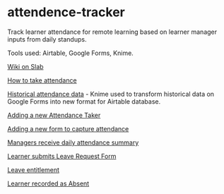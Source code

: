 # attendence-tracker
Track learner attendance for remote learning based on learner manager inputs from daily standups. 

Tools used: Airtable, Google Forms, Knime.

[Wiki on Slab](https://umuzi.slab.com/topics/%F0%9F%8E%81-attendance-edl1kqiv)

[How to take attendance](https://umuzi.slab.com/posts/how-to-take-attendance-s1rl4kzk)

[Historical attendance data](https://umuzi.slab.com/posts/historical-attendance-data-tl2xo5ig) - Knime used to transform historical data on Google Forms into new format for Airtable database.

[Adding a new Attendance Taker](https://umuzi.slab.com/posts/adding-a-new-attendance-taker-ka9bl492)

[Adding a new form to capture attendance](https://umuzi.slab.com/posts/adding-a-new-form-to-capture-attendance-t1qlpn4n)

[Managers receive daily attendance summary](https://umuzi.slab.com/posts/managers-receive-daily-attendance-summary-4oxbfkfv)

[Learner submits Leave Request Form](https://umuzi.slab.com/posts/learner-submits-leave-request-form-6mtjfae5)

[Leave entitlement](https://umuzi.slab.com/posts/leave-entitlement-77xjtqin)

[Learner recorded as Absent](https://umuzi.slab.com/posts/learner-recorded-as-absent-fwf8pb3n)
